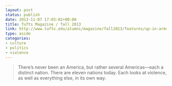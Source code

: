```yaml
---
layout: post
status: publish
date: 2013-11-07 17:03:02+00:00
title: Tufts Magazine / fall 2013
link: http://www.tufts.edu/alumni/magazine/fall2013/features/up-in-arms.html
type: aside
categories:
- culture
- politics
- violence
---
```


> 

> 
> There’s never been an America, but rather several Americas—each a distinct nation. There are eleven nations today. Each looks at violence, as well as everything else, in its own way.
> 
> 




